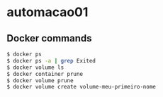 # automacao01

## Docker commands

``` bash
$ docker ps
$ docker ps -a | grep Exited
$ docker volume ls
$ docker container prune
$ docker volume prune
$ docker volume create volume-meu-primeiro-nome
```
